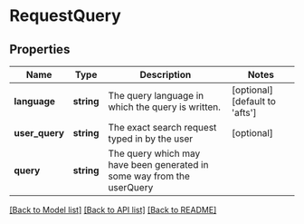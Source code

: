 # RequestQuery

## Properties
Name | Type | Description | Notes
------------ | ------------- | ------------- | -------------
**language** | **string** | The query language in which the query is written. | [optional] [default to 'afts']
**user_query** | **string** | The exact search request typed in by the user | [optional] 
**query** | **string** | The query which may have been generated in some way from the userQuery | 

[[Back to Model list]](../README.md#documentation-for-models) [[Back to API list]](../README.md#documentation-for-api-endpoints) [[Back to README]](../README.md)


